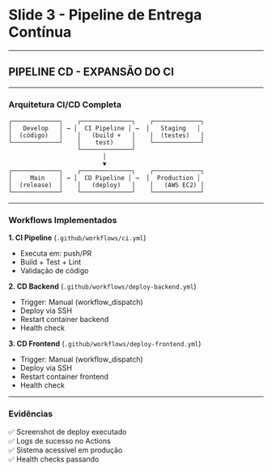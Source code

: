 # Slide 3 - Pipeline de Entrega Contínua

---

## PIPELINE CD - EXPANSÃO DO CI

---

### Arquitetura CI/CD Completa

```
┌─────────────┐    ┌──────────────┐    ┌─────────────┐
│   Develop   │ → │  CI Pipeline │ →  │   Staging   │
│  (código)   │    │   (build +   │    │  (testes)   │
└─────────────┘    │    test)     │    └─────────────┘
                   └──────────────┘
                          │
                          ▼
┌─────────────┐    ┌──────────────┐    ┌─────────────┐
│     Main    │ → │  CD Pipeline │ →  │  Production │
│  (release)  │    │   (deploy)   │    │   (AWS EC2) │
└─────────────┘    └──────────────┘    └─────────────┘
```

---

### Workflows Implementados

**1. CI Pipeline** (`.github/workflows/ci.yml`)
- Executa em: push/PR
- Build + Test + Lint
- Validação de código

**2. CD Backend** (`.github/workflows/deploy-backend.yml`)
- Trigger: Manual (workflow_dispatch)
- Deploy via SSH
- Restart container backend
- Health check

**3. CD Frontend** (`.github/workflows/deploy-frontend.yml`)
- Trigger: Manual (workflow_dispatch)
- Deploy via SSH
- Restart container frontend
- Health check

---

### Evidências

✅ Screenshot de deploy executado  
✅ Logs de sucesso no Actions  
✅ Sistema acessível em produção  
✅ Health checks passando

